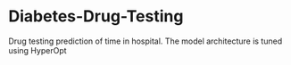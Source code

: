 # Diabetes-Drug-Testing
Drug testing prediction of time in hospital. The model architecture is tuned using HyperOpt
